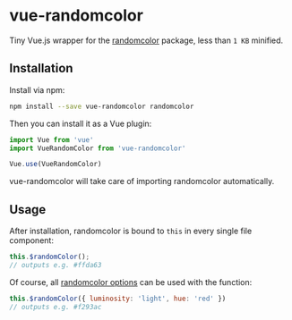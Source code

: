 # vue-randomcolor

Tiny Vue.js wrapper for the [randomcolor](https://github.com/davidmerfield/randomColor) package, less than `1 KB` minified.

## Installation

Install via npm:

```sh
npm install --save vue-randomcolor randomcolor
```

Then you can install it as a Vue plugin:

```js
import Vue from 'vue'
import VueRandomColor from 'vue-randomcolor'

Vue.use(VueRandomColor)
```

vue-randomcolor will take care of importing randomcolor automatically.

## Usage

After installation, randomcolor is bound to `this` in every single file component:

```js
this.$randomColor();
// outputs e.g. #ffda63
```

Of course, all [randomcolor options](https://github.com/davidmerfield/randomColor#options) can be used with the function:

```js
this.$randomColor({ luminosity: 'light', hue: 'red' })
// outputs e.g. #f293ac
```
